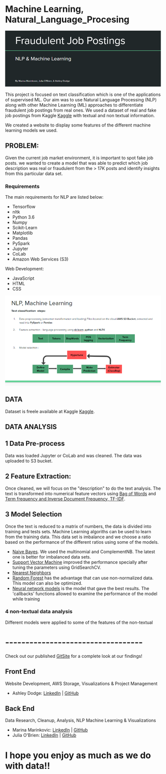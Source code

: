 # Machine Learning, Natural_Language_Procesing

![](assets/images/title.PNG)

This project is focused on text classification which is one of the applications of supervised ML. Our aim was to use Natural Language Processing (NLP) along with other Machine Learning (ML) approaches to differentiate fraudulent job postings from real ones. We used a dataset of real and fake job postings from Kaggle [Kaggle](https://www.kaggle.com/shivamb/real-or-fake-fake-jobposting-prediction/version/1) with textual and non textual information. 

We created a website to display some features of the different machine learning models we used.

## PROBLEM: 
Given the current job market environment, it is important to spot fake job posts. we wanted to create a model that was able to predict which job description was real or fraudulent from the > 17K posts and identify insights from this particular data set. 
### Requirements 

The main requirements for NLP are listed below:

- Tensorflow 
- nltk
- Python 3.6
- Numpy
- Scikit-Learn
- Matplotlib
- Pandas
- PySpark
- Jupyter
- CoLab
- Amazon Web Services (S3)

Web Development:
- JavaScript 
- HTML
- CSS

![](assets/images/NLPMLrepresentation.PNG)

## DATA
Dataset is freele available at Kaggle [Kaggle](https://www.kaggle.com/shivamb/real-or-fake-fake-jobposting-prediction/version/1). 

## DATA ANALYSIS 

## 1 Data Pre-process

Data was loaded Jupyter or CoLab and was cleaned. The data was uploaded to S3 bucket.
## 2 Feature Extraction: 
Once cleaned, we will focus on the "description" to do the text analysis. The text is transformed into numerical feature vectors using [Bag of Words](https://en.wikipedia.org/wiki/Bag-of-words_model) and [Term frequency and Inverse Document Frequency, TF-IDF](https://en.wikipedia.org/wiki/Tf%E2%80%93idf). 

## 3 Model Selection
Once the text is reduced to a matrix of numbers, the data is divided into training and tests sets. Machine Learning algoriths can be used to learn from the training data.
This data set is imbalance and we choose a ratio based on the performance of the different ratios using some of the models.
- [Naive Bayes](https://scikit-learn.org/stable/modules/naive_bayes.html#naive-bayes). We used the multinomial and ComplementNB. The latest one is better for imbalanced data sets. 
- [Support Vector Machine](https://scikit-learn.org/stable/modules/svm.html) improved the performance specially after tuning the parameters using GridSearchCV.
- [Nearest Neighbors](https://scikit-learn.org/stable/modules/neighbors.html) 
- [Random Forest](https://medium.com/all-things-ai/in-depth-parameter-tuning-for-random-forest-d67bb7e920d
) has the advantage that can use non-normalized data. This model can also be optimized.  
- [Neural network models](https://scikit-learn.org/stable/modules/neural_networks_supervised.html) is the model that gave the best results. The 'callbacks' functions allowed to examine the performance of the model while training
### 4 non-textual data analysis
Different models were applied to some of the features of the non-textual 


# ----------------------------------
Check out our published [GitSite](https://mpdem.github.io/Final_Project/) for a complete look at our findings!



## Front End
Website Development, AWS Storage, Visualizations & Project Management
* Ashley Dodge: [LinkedIn](https://www.linkedin.com/in/ashleydodge88/) | [GitHub](https://github.com/adodge88)

## Back End
Data Research, Cleanup, Analysis, NLP Machine Learning & Visualizations
* Marina Marinkovic: [LinkedIn](https://www.linkedin.com/in/marinamarinkovic/) | [GitHub](https://github.com/MPdeM)
* Julia O'Brien: [LinkedIn](https://www.linkedin.com/in/jobrien1726/) | [GitHub](https://github.com/jobrien1726)



# I hope you enjoy as much as we do with data!!